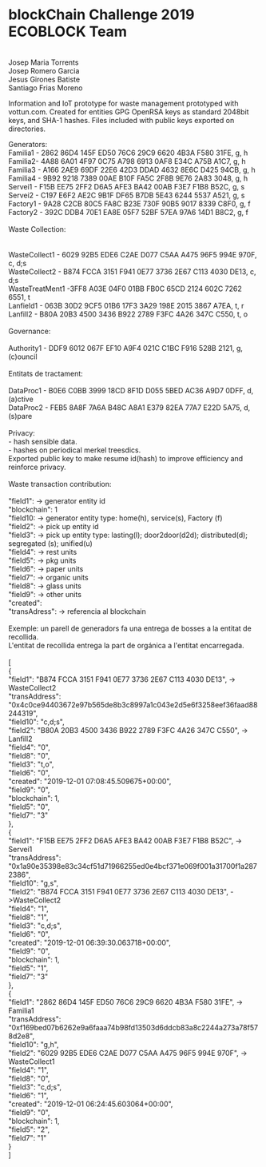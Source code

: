 # blockChain Challenge 2019 ECOBLOCK Team
<BR>Josep Maria Torrents
<BR>Josep Romero Garcia
<BR>Jesus Girones Batiste
<BR>Santiago Frias Moreno

Information and IoT prototype for waste management prototyped with vottun.com. Created for entities GPG OpenRSA keys as standard 2048bit keys, and SHA-1 hashes. Files included with public keys exported on directories.

Generators:
<BR>Familia1 -     2862 86D4 145F ED50 76C6  29C9 6620 4B3A F580 31FE, g, h
<BR>Familia2-      4A88 6A01 4F97 0C75 A798  6913 0AF8 E34C A75B A1C7, g, h
<BR>Familia3 -     A166 2AE9 69DF 22E6 42D3  DDAD 4632 8E6C D425 94CB, g, h
<BR>Familia4 -     9B92 9218 7389 00AE B10F  FA5C 2F8B 9E76 2A83 3048, g, h
<BR>Servei1 -      F15B EE75 2FF2 D6A5 AFE3  BA42 00AB F3E7 F1B8 B52C, g, s
<BR>Servei2 -      C197 E6F2 AE2C 9B1F DF65  B7DB 5E43 6244 5537 A521, g, s
<BR>Factory1 -     9A28 C2CB 80C5 FA8C B23E  730F 90B5 9017 8339 C8F0, g, f
<BR>Factory2 -     392C DDB4 70E1 EA8E 05F7  52BF 57EA 97A6 14D1 B8C2, g, f
<BR>
<BR>Waste Collection:
<BR>   
<BR>WasteCollect1 -  6029 92B5 EDE6 C2AE D077  C5AA A475 96F5 994E 970F, c, d;s
<BR>WasteCollect2 -  B874 FCCA 3151 F941 0E77  3736 2E67 C113 4030 DE13, c, d;s
<BR>WasteTreatMent1 -3FF8 A03E 04F0 01BB FB0C  65CD 2124 602C 7262 6551, t
<BR>Lanfield1 -      063B 30D2 9CF5 01B6 17F3  3A29 198E 2015 3867 A7EA, t, r
<BR>Lanfill2 -       B80A 20B3 4500 3436 B922  2789 F3FC 4A26 347C C550, t, o
<BR>
<BR>Governance:
<BR>
<BR>Authority1 -   DDF9 6012 067F EF10 A9F4  021C C1BC F916 528B 2121, g,(c)ouncil
<BR>
<BR>Entitats de tractament:
<BR>
<BR>DataProc1 -   B0E6 C0BB 3999 18CD 8F1D D055 5BED AC36 A9D7 0DFF, d, (a)ctive
<BR>DataProc2 -   FEB5 8A8F 7A6A B48C A8A1 E379 82EA 77A7 E22D 5A75, d, (s)pare
<BR>
<BR>Privacy: 
<BR>- hash sensible data.
<BR>- hashes on periodical merkel treesdics.
<BR> Exported public key to make resume id(hash) to improve efficiency and reinforce privacy.
<BR>
<BR> Waste transaction contribution:
<BR>
<BR>"field1": ->  generator entity id
<BR>"blockchain": 1
<BR>"field10: ->  generator entity type: home(h), service(s), Factory (f)
<BR>"field2": ->  pick up entity id
<BR>"field3": ->  pick up entity type: lasting(l); door2door(d2d); distributed(d); segregated (s); unified(u)
<BR>"field4": -> rest units
<BR>"field5": -> pkg units
<BR>"field6": -> paper units
<BR>"field7": -> organic units
<BR>"field8": -> glass units
<BR>"field9": -> other units
<BR>"created":
<BR>"transAdress": ->  referencia al blockchain
<BR>
<BR>Exemple: un parell de generadors fa una entrega de bosses a la entitat de recollida.
<BR>L'entitat de recollida entrega la part de orgánica a l'entitat encarregada.
<BR>
<BR>[
<BR>  {
<BR>    "field1": "B874 FCCA 3151 F941 0E77  3736 2E67 C113 4030 DE13", -> WasteCollect2
<BR>    "transAddress": "0x4c0ce94403672e97b565de8b3c8997a1c043e2d5e6f3258eef36faad88244319",
<BR>    "field10": "c,d;s",
<BR>    "field2": "B80A 20B3 4500 3436 B922  2789 F3FC 4A26 347C C550", -> Lanfill2
<BR>    "field4": "0",
<BR>    "field8": "0",
<BR>    "field3": "t,o",
<BR>    "field6": "0",
<BR>    "created": "2019-12-01 07:08:45.509675+00:00",
<BR>    "field9": "0",
<BR>    "blockchain": 1,
<BR>    "field5": "0",
<BR>    "field7": "3"
<BR>  },
<BR>  {
<BR>    "field1": "F15B EE75 2FF2 D6A5 AFE3  BA42 00AB F3E7 F1B8 B52C",  -> Servei1
<BR>    "transAddress": "0x1a90e35398e83c34cf51d71966255ed0e4bcf371e069f001a31700f1a2872386",
<BR>    "field10": "g,s",
<BR>    "field2": "B874 FCCA 3151 F941 0E77  3736 2E67 C113 4030 DE13", ->WasteCollect2
<BR>    "field4": "1",
<BR>    "field8": "1",
<BR>    "field3": "c,d;s",
<BR>    "field6": "0",
<BR>    "created": "2019-12-01 06:39:30.063718+00:00",
<BR>    "field9": "0",
<BR>    "blockchain": 1,
<BR>    "field5": "1",
<BR>    "field7": "3"
<BR>  },
<BR>  {
<BR>    "field1": "2862 86D4 145F ED50 76C6  29C9 6620 4B3A F580 31FE", -> Familia1
<BR>    "transAddress": "0xf169bed07b6262e9a6faaa74b98fd13503d6ddcb83a8c2244a273a78f578d2e8",
<BR>    "field10": "g,h",
<BR>    "field2": "6029 92B5 EDE6 C2AE D077  C5AA A475 96F5 994E 970F", -> WasteCollect1
<BR>    "field4": "1",
<BR>    "field8": "0",
<BR>    "field3": "c,d;s",
<BR>    "field6": "1",
<BR>    "created": "2019-12-01 06:24:45.603064+00:00",
<BR>    "field9": "0",
<BR>    "blockchain": 1,
<BR>    "field5": "2",
<BR>    "field7": "1"
<BR>  }
<BR>]
